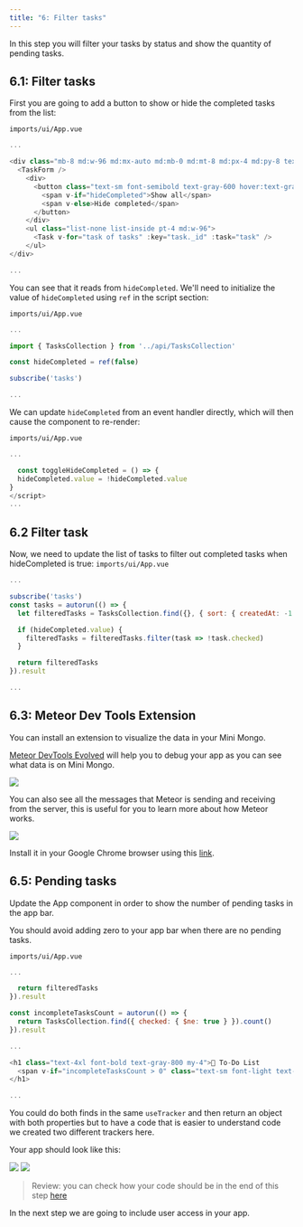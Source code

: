 ```yaml
---
title: "6: Filter tasks"
---
```


In this step you will filter your tasks by status and show the quantity of pending tasks.

## 6.1: Filter tasks

First you are going to add a button to show or hide the completed tasks from the list:

`imports/ui/App.vue`
```javascript
...

<div class="mb-8 md:w-96 md:mx-auto md:mb-0 md:mt-8 md:px-4 md:py-8 text-center md:bg-gray-100 md:rounded-lg">
  <TaskForm />
    <div>
      <button class="text-sm font-semibold text-gray-600 hover:text-gray-800" @click="toggleHideCompleted">
        <span v-if="hideCompleted">Show all</span>
        <span v-else>Hide completed</span>
      </button>
    </div>
    <ul class="list-none list-inside pt-4 md:w-96">
      <Task v-for="task of tasks" :key="task._id" :task="task" />
    </ul>
</div>

...
```

You can see that it reads from `hideCompleted`. We'll need to initialize the value of `hideCompleted` using `ref` in the script section:

`imports/ui/App.vue`
```javascript
...

import { TasksCollection } from '../api/TasksCollection'

const hideCompleted = ref(false)

subscribe('tasks')

...
```

We can update `hideCompleted` from an event handler directly, which will then cause the component to re-render:

`imports/ui/App.vue`
```javascript
...

  const toggleHideCompleted = () => {
  hideCompleted.value = !hideCompleted.value
}
</script>
...
```

## 6.2 Filter task

Now, we need to update the list of tasks to filter out completed tasks when hideCompleted is true:
`imports/ui/App.vue`
```javascript
...

subscribe('tasks')
const tasks = autorun(() => {
  let filteredTasks = TasksCollection.find({}, { sort: { createdAt: -1 } }).fetch()

  if (hideCompleted.value) {
    filteredTasks = filteredTasks.filter(task => !task.checked)
  }

  return filteredTasks
}).result

...
```

## 6.3: Meteor Dev Tools Extension

You can install an extension to visualize the data in your Mini Mongo.

[Meteor DevTools Evolved](https://chrome.google.com/webstore/detail/meteor-devtools-evolved/ibniinmoafhgbifjojidlagmggecmpgf) will help you to debug your app as you can see what data is on Mini Mongo. 

<img class="step-images" src="/simple-todos/assets/new-screenshots/step06/extension-minimongo.png"/>

You can also see all the messages that Meteor is sending and receiving from the server, this is useful for you to learn more about how Meteor works.

<img class="step-images" src="/simple-todos/assets/new-screenshots/step06/extension-ddp.png"/>

Install it in your Google Chrome browser using this [link](https://chrome.google.com/webstore/detail/meteor-devtools-evolved/ibniinmoafhgbifjojidlagmggecmpgf).

## 6.5: Pending tasks

Update the App component in order to show the number of pending tasks in the app bar.

You should avoid adding zero to your app bar when there are no pending tasks.

`imports/ui/App.vue`
```javascript
... 

  return filteredTasks
}).result

const incompleteTasksCount = autorun(() => {
  return TasksCollection.find({ checked: { $ne: true } }).count()
}).result

...

<h1 class="text-4xl font-bold text-gray-800 my-4">🚀 To-Do List
  <span v-if="incompleteTasksCount > 0" class="text-sm font-light text-gray-600">({{ incompleteTasksCount }})</span>
</h1>

...
```

You could do both finds in the same `useTracker` and then return an object with both properties but to have a code that is easier to understand code we created two different trackers here.

Your app should look like this:

<img class="step-images" src="/simple-todos/assets/new-screenshots/step06/showing-all.png"/>
<img class="step-images" src="/simple-todos/assets/new-screenshots/step06/hiding-completed.png"/>

> Review: you can check how your code should be in the end of this step [here](https://github.com/meteor/vue3-tutorial/tree/master/src/simple-todos/step06) 

In the next step we are going to include user access in your app.
